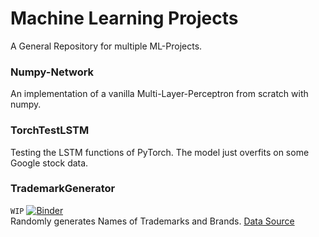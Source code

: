 # Machine Learning Projects

A General Repository for multiple ML-Projects.

### Numpy-Network

An implementation of a vanilla Multi-Layer-Perceptron from scratch with numpy.

### TorchTestLSTM

Testing the LSTM functions of PyTorch. The model just overfits on some Google stock data.

### TrademarkGenerator
`WIP`
[![Binder](https://mybinder.org/badge_logo.svg)](https://mybinder.org/v2/gh/Xnartharax/MachineLearning-experiments/master)  
Randomly generates Names of Trademarks and Brands.
[Data Source](https://register.dpma.de/DPMAregister/uebersicht)